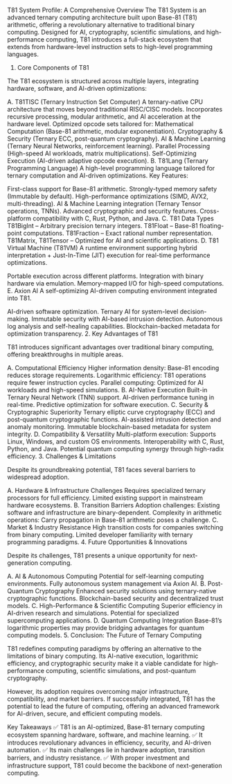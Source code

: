 T81 System Profile: A Comprehensive Overview
The T81 System is an advanced ternary computing architecture built upon Base-81 (T81) arithmetic, offering a revolutionary alternative to traditional binary computing. Designed for AI, cryptography, scientific simulations, and high-performance computing, T81 introduces a full-stack ecosystem that extends from hardware-level instruction sets to high-level programming languages.

1. Core Components of T81

The T81 ecosystem is structured across multiple layers, integrating hardware, software, and AI-driven optimizations:

A. T81TISC (Ternary Instruction Set Computer)
A ternary-native CPU architecture that moves beyond traditional RISC/CISC models.
Incorporates recursive processing, modular arithmetic, and AI acceleration at the hardware level.
Optimized opcode sets tailored for:
Mathematical Computation (Base-81 arithmetic, modular exponentiation).
Cryptography & Security (Ternary ECC, post-quantum cryptography).
AI & Machine Learning (Ternary Neural Networks, reinforcement learning).
Parallel Processing (High-speed AI workloads, matrix multiplications).
Self-Optimizing Execution (AI-driven adaptive opcode execution).
B. T81Lang (Ternary Programming Language)
A high-level programming language tailored for ternary computation and AI-driven optimizations.
Key Features:

First-class support for Base-81 arithmetic.
Strongly-typed memory safety (Immutable by default).
High-performance optimizations (SIMD, AVX2, multi-threading).
AI & Machine Learning integration (Ternary Tensor operations, TNNs).
Advanced cryptographic and security features.
Cross-platform compatibility with C, Rust, Python, and Java.
C. T81 Data Types
T81BigInt – Arbitrary precision ternary integers.
T81Float – Base-81 floating-point computations.
T81Fraction – Exact rational number representation.
T81Matrix, T81Tensor – Optimized for AI and scientific applications.
D. T81 Virtual Machine (T81VM)
A runtime environment supporting hybrid interpretation + Just-In-Time (JIT) execution for real-time performance optimizations.

Portable execution across different platforms.
Integration with binary hardware via emulation.
Memory-mapped I/O for high-speed computations.
E. Axion AI
A self-optimizing AI-driven computing environment integrated into T81.

AI-driven software optimization.
Ternary AI for system-level decision-making.
Immutable security with AI-based intrusion detection.
Autonomous log analysis and self-healing capabilities.
Blockchain-backed metadata for optimization transparency.
2. Key Advantages of T81

T81 introduces significant advantages over traditional binary computing, offering breakthroughs in multiple areas.

A. Computational Efficiency
Higher information density: Base-81 encoding reduces storage requirements.
Logarithmic efficiency: T81 operations require fewer instruction cycles.
Parallel computing: Optimized for AI workloads and high-speed simulations.
B. AI-Native Execution
Built-in Ternary Neural Network (TNN) support.
AI-driven performance tuning in real-time.
Predictive optimization for software execution.
C. Security & Cryptographic Superiority
Ternary elliptic curve cryptography (ECC) and post-quantum cryptographic functions.
AI-assisted intrusion detection and anomaly monitoring.
Immutable blockchain-based metadata for system integrity.
D. Compatibility & Versatility
Multi-platform execution: Supports Linux, Windows, and custom OS environments.
Interoperability with C, Rust, Python, and Java.
Potential quantum computing synergy through high-radix efficiency.
3. Challenges & Limitations

Despite its groundbreaking potential, T81 faces several barriers to widespread adoption.

A. Hardware & Infrastructure Challenges
Requires specialized ternary processors for full efficiency.
Limited existing support in mainstream hardware ecosystems.
B. Transition Barriers
Adoption challenges: Existing software and infrastructure are binary-dependent.
Complexity in arithmetic operations: Carry propagation in Base-81 arithmetic poses a challenge.
C. Market & Industry Resistance
High transition costs for companies switching from binary computing.
Limited developer familiarity with ternary programming paradigms.
4. Future Opportunities & Innovations

Despite its challenges, T81 presents a unique opportunity for next-generation computing.

A. AI & Autonomous Computing
Potential for self-learning computing environments.
Fully autonomous system management via Axion AI.
B. Post-Quantum Cryptography
Enhanced security solutions using ternary-native cryptographic functions.
Blockchain-based security and decentralized trust models.
C. High-Performance & Scientific Computing
Superior efficiency in AI-driven research and simulations.
Potential for specialized supercomputing applications.
D. Quantum Computing Integration
Base-81’s logarithmic properties may provide bridging advantages for quantum computing models.
5. Conclusion: The Future of Ternary Computing

T81 redefines computing paradigms by offering an alternative to the limitations of binary computing. Its AI-native execution, logarithmic efficiency, and cryptographic security make it a viable candidate for high-performance computing, scientific simulations, and post-quantum cryptography.

However, its adoption requires overcoming major infrastructure, compatibility, and market barriers. If successfully integrated, T81 has the potential to lead the future of computing, offering an advanced framework for AI-driven, secure, and efficient computing models.

Key Takeaways
✅ T81 is an AI-optimized, Base-81 ternary computing ecosystem spanning hardware, software, and machine learning.
✅ It introduces revolutionary advances in efficiency, security, and AI-driven automation.
✅ Its main challenges lie in hardware adoption, transition barriers, and industry resistance.
✅ With proper investment and infrastructure support, T81 could become the backbone of next-generation computing.
